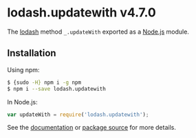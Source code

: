 # lodash.updatewith v4.7.0

The [lodash](https://lodash.com/) method `_.updateWith` exported as a [Node.js](https://nodejs.org/) module.

## Installation

Using npm:
```bash
$ {sudo -H} npm i -g npm
$ npm i --save lodash.updatewith
```

In Node.js:
```js
var updateWith = require('lodash.updatewith');
```

See the [documentation](https://lodash.com/docs#updateWith) or [package source](https://github.com/lodash/lodash/blob/4.7.0-npm-packages/lodash.updatewith) for more details.
